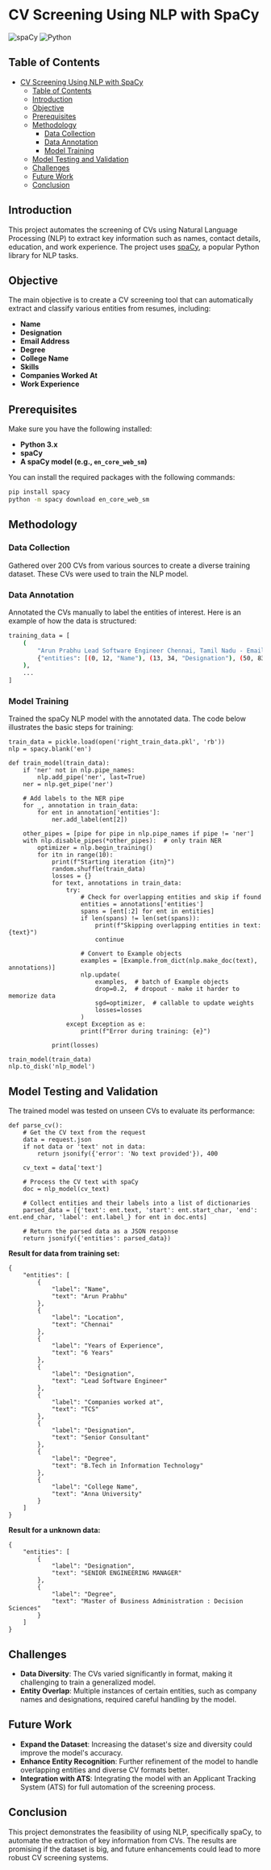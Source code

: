 # CV Screening Using NLP with SpaCy

![spaCy](https://img.shields.io/badge/spaCy-v3.4.0-brightgreen) ![Python](https://img.shields.io/badge/Python-3.x-blue)

## Table of Contents

- [CV Screening Using NLP with SpaCy](#cv-screening-using-nlp-with-spacy)
  - [Table of Contents](#table-of-contents)
  - [Introduction](#introduction)
  - [Objective](#objective)
  - [Prerequisites](#prerequisites)
  - [Methodology](#methodology)
    - [Data Collection](#data-collection)
    - [Data Annotation](#data-annotation)
    - [Model Training](#model-training)
  - [Model Testing and Validation](#model-testing-and-validation)
  - [Challenges](#challenges)
  - [Future Work](#future-work)
  - [Conclusion](#conclusion)

## Introduction

This project automates the screening of CVs using Natural Language Processing (NLP) to extract key information such as names, contact details, education, and work experience. The project uses [spaCy](https://spacy.io/), a popular Python library for NLP tasks.

## Objective

The main objective is to create a CV screening tool that can automatically extract and classify various entities from resumes, including:

- **Name**
- **Designation**
- **Email Address**
- **Degree**
- **College Name**
- **Skills**
- **Companies Worked At**
- **Work Experience**

## Prerequisites

Make sure you have the following installed:

- **Python 3.x**
- **spaCy**
- **A spaCy model (e.g., `en_core_web_sm`)**

You can install the required packages with the following commands:

```bash
pip install spacy
python -m spacy download en_core_web_sm
```

## Methodology

### Data Collection

Gathered over 200 CVs from various sources to create a diverse training dataset. These CVs were used to train the NLP model.

### Data Annotation

Annotated the CVs manually to label the entities of interest. Here is an example of how the data is structured:

```bash
training_data = [
    (
        "Arun Prabhu Lead Software Engineer Chennai, Tamil Nadu - Email me on Indeed: indeed.com/r/Arun-Prabhu/a8de325d95905b67 Total IT experience 8 Years...",
        {"entities": [(0, 12, "Name"), (13, 34, "Designation"), (50, 83, "Location"), (101, 141, "Email Address"), ...]}
    ),
    ...
]
```

### Model Training

Trained the spaCy NLP model with the annotated data. The code below illustrates the basic steps for training:

```
train_data = pickle.load(open('right_train_data.pkl', 'rb'))
nlp = spacy.blank('en')

def train_model(train_data):
    if 'ner' not in nlp.pipe_names:
        nlp.add_pipe('ner', last=True)
    ner = nlp.get_pipe('ner')

    # Add labels to the NER pipe
    for _, annotation in train_data:
        for ent in annotation['entities']:
            ner.add_label(ent[2])

    other_pipes = [pipe for pipe in nlp.pipe_names if pipe != 'ner']
    with nlp.disable_pipes(*other_pipes):  # only train NER
        optimizer = nlp.begin_training()
        for itn in range(10):
            print(f"Starting iteration {itn}")
            random.shuffle(train_data)
            losses = {}
            for text, annotations in train_data:
                try:
                    # Check for overlapping entities and skip if found
                    entities = annotations['entities']
                    spans = [ent[:2] for ent in entities]
                    if len(spans) != len(set(spans)):
                        print(f"Skipping overlapping entities in text: {text}")
                        continue

                    # Convert to Example objects
                    examples = [Example.from_dict(nlp.make_doc(text), annotations)]
                    nlp.update(
                        examples,  # batch of Example objects
                        drop=0.2,  # dropout - make it harder to memorize data
                        sgd=optimizer,  # callable to update weights
                        losses=losses
                    )
                except Exception as e:
                    print(f"Error during training: {e}")

            print(losses)

train_model(train_data)
nlp.to_disk('nlp_model')
```

## Model Testing and Validation

The trained model was tested on unseen CVs to evaluate its performance:

```
def parse_cv():
    # Get the CV text from the request
    data = request.json
    if not data or 'text' not in data:
        return jsonify({'error': 'No text provided'}), 400

    cv_text = data['text']

    # Process the CV text with spaCy
    doc = nlp_model(cv_text)

    # Collect entities and their labels into a list of dictionaries
    parsed_data = [{'text': ent.text, 'start': ent.start_char, 'end': ent.end_char, 'label': ent.label_} for ent in doc.ents]

    # Return the parsed data as a JSON response
    return jsonify({'entities': parsed_data})
```

**Result for data from training set:**

```
{
    "entities": [
        {
            "label": "Name",
            "text": "Arun Prabhu"
        },
        {
            "label": "Location",
            "text": "Chennai"
        },
        {
            "label": "Years of Experience",
            "text": "6 Years"
        },
        {
            "label": "Designation",
            "text": "Lead Software Engineer"
        },
        {
            "label": "Companies worked at",
            "text": "TCS"
        },
        {
            "label": "Designation",
            "text": "Senior Consultant"
        },
        {
            "label": "Degree",
            "text": "B.Tech in Information Technology"
        },
        {
            "label": "College Name",
            "text": "Anna University"
        }
    ]
}
```

**Result for a unknown data:**

```
{
    "entities": [
        {
            "label": "Designation",
            "text": "SENIOR ENGINEERING MANAGER"
        },
        {
            "label": "Degree",
            "text": "Master of Business Administration : Decision Sciences"
        }
    ]
}
```

## Challenges

- **Data Diversity**: The CVs varied significantly in format, making it challenging to train a generalized model.
- **Entity Overlap**: Multiple instances of certain entities, such as company names and designations, required careful handling by the model.

## Future Work

- **Expand the Dataset**: Increasing the dataset's size and diversity could improve the model's accuracy.
- **Enhance Entity Recognition**: Further refinement of the model to handle overlapping entities and diverse CV formats better.
- **Integration with ATS**: Integrating the model with an Applicant Tracking System (ATS) for full automation of the screening process.

## Conclusion

This project demonstrates the feasibility of using NLP, specifically spaCy, to automate the extraction of key information from CVs. The results are promising if the dataset is big, and future enhancements could lead to more robust CV screening systems.

